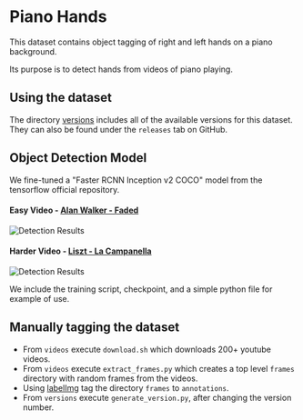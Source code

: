 # Piano Hands

This dataset contains object tagging of right and left hands on a piano background.

Its purpose is to detect hands from videos of piano playing.

## Using the dataset
The directory [versions](versions) includes all of the available versions for this dataset.
They can also be found under the `releases` tab on GitHub.

## Object Detection Model
We fine-tuned a "Faster RCNN Inception v2 COCO" model from the tensorflow official repository.

#### Easy Video - [Alan Walker - Faded](https://www.youtube.com/watch?v=LSwXh1Y5thY)
![Detection Results](model/assets/video.gif)

#### Harder Video - [Liszt - La Campanella](https://www.youtube.com/watch?v=H1Dvg2MxQn8)
![Detection Results](model/assets/harder.gif)


We include the training script, checkpoint, and a simple python file for example of use. 

## Manually tagging the dataset
- From `videos` execute `download.sh` which downloads 200+ youtube videos.
- From `videos` execute `extract_frames.py` which creates a top level `frames` directory with random frames from the videos.
- Using [labelImg](https://github.com/tzutalin/labelImg) tag the directory `frames` to `annotations`.
- From `versions` execute `generate_version.py`, after changing the version number.


